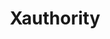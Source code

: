 ---
layout: tag-list
type: tag
title: Xauthority
slug: Xauthority
category: Tag
sidebar: false
description: >
    
---